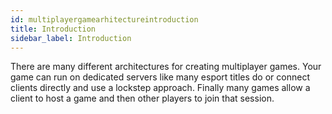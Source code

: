 ```yaml
---
id: multiplayergamearhitectureintroduction
title: Introduction
sidebar_label: Introduction
---
```


There are many different architectures for creating multiplayer games. Your game can run on
dedicated servers like many esport titles do or connect clients directly and use a lockstep approach.
Finally many games allow a client to host a game and then other players to join that session.

